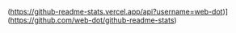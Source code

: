 (https://github-readme-stats.vercel.app/api?username=web-dot)](https://github.com/web-dot/github-readme-stats)

<!---
web-dot/web-dot is a ✨ special ✨ repository because its `README.md` (this file) appears on your GitHub profile.
You can click the Preview link to take a look at your changes.
--->
